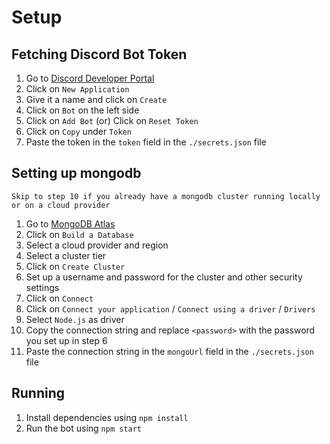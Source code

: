 # Setup

## Fetching Discord Bot Token
1. Go to [Discord Developer Portal](https://discord.com/developers/applications)
2. Click on `New Application`
3. Give it a name and click on `Create`
4. Click on `Bot` on the left side
5. Click on `Add Bot` (or) Click on `Reset Token`
6. Click on `Copy` under `Token`
7. Paste the token in the `token` field in the `./secrets.json` file

## Setting up mongodb
`Skip to step 10 if you already have a mongodb cluster running locally or on a cloud provider`
1. Go to [MongoDB Atlas](https://www.mongodb.com/cloud/atlas)
2. Click on `Build a Database`
3. Select a cloud provider and region
4. Select a cluster tier
5. Click on `Create Cluster`
6. Set up a username and password for the cluster and other security settings
7. Click on `Connect`
8. Click on `Connect your application` / `Connect using a driver` / `Drivers`
9. Select `Node.js` as driver
10. Copy the connection string and replace `<password>` with the password you set up in step 6
11. Paste the connection string in the `mongoUrl` field in the `./secrets.json` file


## Running

1. Install dependencies using `npm install`
2. Run the bot using `npm start`